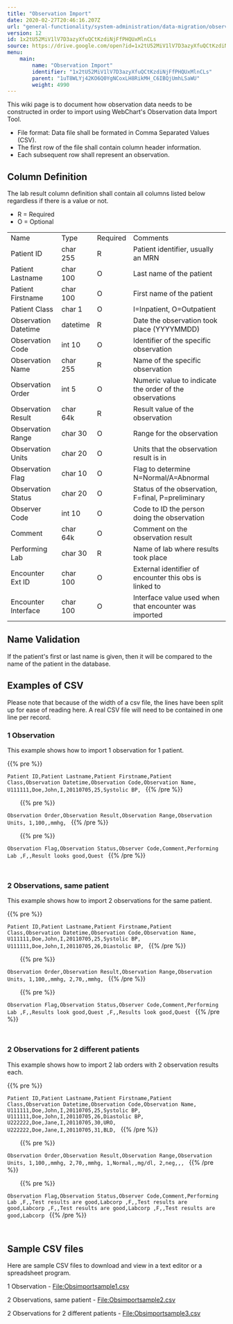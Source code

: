 ```yaml
---
title: "Observation Import"
date: 2020-02-27T20:46:16.207Z
url: "general-functionality/system-administration/data-migration/observation-import.html"
version: 12
id: 1x2tU52MiV1lV7D3azyXfuQCtKzdiNjFfPHQUxMlnCLs
source: https://drive.google.com/open?id=1x2tU52MiV1lV7D3azyXfuQCtKzdiNjFfPHQUxMlnCLs
menu:
    main:
        name: "Observation Import"
        identifier: "1x2tU52MiV1lV7D3azyXfuQCtKzdiNjFfPHQUxMlnCLs"
        parent: "1uT8WLYj42KO6Q0YgNCoxLH8RikMH_C6IBQjUmhLSaWU"
        weight: 4990
---
```

This wiki page is to document how observation data needs to be constructed in order to import using WebChart's Observation data Import Tool.

* File format: Data file shall be formated in Comma Separated Values (CSV).
* The first row of the file shall contain column header information.
* Each subsequent row shall represent an observation.

## Column Definition

The lab result column definition shall contain all columns listed below regardless if there is a value or not.

* R = Required
* O = Optional

<table>
  <tr>
    <td>Name</td>
    <td>Type</td>
    <td>Required</td>
    <td>Comments</td>
  </tr>
  <tr>
    <td>Patient ID</td>
    <td>char 255</td>
    <td>R</td>
    <td>Patient identifier, usually an MRN</td>
  </tr>
  <tr>
    <td>Patient Lastname</td>
    <td>char 100</td>
    <td>O</td>
    <td>Last name of the patient</td>
  </tr>
  <tr>
    <td>Patient Firstname</td>
    <td>char 100</td>
    <td>O</td>
    <td>First name of the patient</td>
  </tr>
  <tr>
    <td>Patient Class</td>
    <td>char 1</td>
    <td>O</td>
    <td>I=Inpatient, O=Outpatient</td>
  </tr>
  <tr>
    <td>Observation Datetime</td>
    <td>datetime</td>
    <td>R</td>
    <td>Date the observation took place (YYYYMMDD)</td>
  </tr>
  <tr>
    <td>Observation Code</td>
    <td>int 10</td>
    <td>O</td>
    <td>Identifier of the specific observation</td>
  </tr>
  <tr>
    <td>Observation Name</td>
    <td>char 255</td>
    <td>R</td>
    <td>Name of the specific observation</td>
  </tr>
  <tr>
    <td>Observation Order</td>
    <td>int 5</td>
    <td>O</td>
    <td>Numeric value to indicate the order of the observations</td>
  </tr>
  <tr>
    <td>Observation Result</td>
    <td>char 64k</td>
    <td>R</td>
    <td>Result value of the observation</td>
  </tr>
  <tr>
    <td>Observation Range</td>
    <td>char 30</td>
    <td>O</td>
    <td>Range for the observation</td>
  </tr>
  <tr>
    <td>Observation Units</td>
    <td>char 20</td>
    <td>O</td>
    <td>Units that the observation result is in</td>
  </tr>
  <tr>
    <td>Observation Flag</td>
    <td>char 10</td>
    <td>O</td>
    <td>Flag to determine N=Normal/A=Abnormal</td>
  </tr>
  <tr>
    <td>Observation Status</td>
    <td>char 20</td>
    <td>O</td>
    <td>Status of the observation, F=final, P=preliminary</td>
  </tr>
  <tr>
    <td>Observer Code</td>
    <td>int 10</td>
    <td>O</td>
    <td>Code to ID the person doing the observation</td>
  </tr>
  <tr>
    <td>Comment</td>
    <td>char 64k</td>
    <td>O</td>
    <td>Comment on the observation result</td>
  </tr>
  <tr>
    <td>Performing Lab</td>
    <td>char 30</td>
    <td>R</td>
    <td>Name of lab where results took place</td>
  </tr>
  <tr>
    <td>Encounter Ext ID</td>
    <td>char 100</td>
    <td>O</td>
    <td>External identifier of encounter this obs is linked to</td>
  </tr>
  <tr>
    <td>Encounter Interface</td>
    <td>char 100</td>
    <td>O</td>
    <td>Interface value used when that encounter was imported</td>
  </tr>
</table>

## Name Validation

If the patient's first or last name is given, then it will be compared to the name of the patient in the database.

## Examples of CSV

Please note that because of the width of a csv file, the lines have been split up for ease of reading here. A real CSV file will need to be contained in one line per record.

### 1 Observation

This example shows how to import 1 observation for 1 patient.



{{% pre %}}

` Patient ID,Patient Lastname,Patient Firstname,Patient Class,Observation Datetime,Observation Code,Observation Name, U111111,Doe,John,I,20110705,25,Systolic BP, 
`
{{% /pre %}}


` 
`
`
`
{{% pre %}}

` Observation Order,Observation Result,Observation Range,Observation Units, 1,100,,mmhg, 
`
{{% /pre %}}


` 
`
`
`
{{% pre %}}

` Observation Flag,Observation Status,Observer Code,Comment,Performing Lab ,F,,Result looks good,Quest 
`
{{% /pre %}}


` 
`
### 2 Observations, same patient

This example shows how to import 2 observations for the same patient.



{{% pre %}}

` Patient ID,Patient Lastname,Patient Firstname,Patient Class,Observation Datetime,Observation Code,Observation Name, U111111,Doe,John,I,20110705,25,Systolic BP, U111111,Doe,John,I,20110705,26,Diastolic BP, 
`
{{% /pre %}}


` 
`
`
`
{{% pre %}}

` Observation Order,Observation Result,Observation Range,Observation Units, 1,100,,mmhg, 2,70,,mmhg, 
`
{{% /pre %}}


` 
`
`
`
{{% pre %}}

` Observation Flag,Observation Status,Observer Code,Comment,Performing Lab ,F,,Results look good,Quest ,F,,Results look good,Quest 
`
{{% /pre %}}


` 
`
### 2 Observations for 2 different patients

This example shows how to import 2 lab orders with 2 observation results each.



{{% pre %}}

` Patient ID,Patient Lastname,Patient Firstname,Patient Class,Observation Datetime,Observation Code,Observation Name, U111111,Doe,John,I,20110705,25,Systolic BP, U111111,Doe,John,I,20110705,26,Diastolic BP, U222222,Doe,Jane,I,20110705,30,URO, U222222,Doe,Jane,I,20110705,31,BLD, 
`
{{% /pre %}}


` 
`
`
`
{{% pre %}}

` Observation Order,Observation Result,Observation Range,Observation Units, 1,100,,mmhg, 2,70,,mmhg, 1,Normal,,mg/dl, 2,neg,,, 
`
{{% /pre %}}


` 
`
`
`
{{% pre %}}

` Observation Flag,Observation Status,Observer Code,Comment,Performing Lab ,F,,Test results are good,Labcorp ,F,,Test results are good,Labcorp ,F,,Test results are good,Labcorp ,F,,Test results are good,Labcorp 
`
{{% /pre %}}


` 
`
## Sample CSV files

Here are sample CSV files to download and view in a text editor or a spreadsheet program.

1 Observation - [File:Obsimportsample1.csv](https://miewiki.med-web.com/wiki/index.php/File:Obsimportsample1.csv)

2 Observations, same patient - [File:Obsimportsample2.csv](https://miewiki.med-web.com/wiki/index.php/File:Obsimportsample2.csv)

2 Observations for 2 different patients - [File:Obsimportsample3.csv](https://miewiki.med-web.com/wiki/index.php/File:Obsimportsample3.csv)

